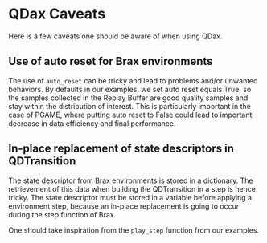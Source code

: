# QDax Caveats

Here is a few caveats one should be aware of when using QDax.


## Use of auto reset for Brax environments

The use of `auto_reset` can be tricky and lead to problems and/or unwanted behaviors. By defaults in our examples, we set auto reset equals True, so the samples collected in the Replay Buffer are good quality samples and stay within the distribution of interest. This is particularly important in the case of PGAME, where putting auto reset to False could lead to important decrease in data efficiency and final performance.


## In-place replacement of state descriptors in QDTransition

The state descriptor from Brax environments is stored in a dictionary. The retrievement of this data when building the QDTransition in a step is hence tricky. The state descriptor must be stored in a variable before applying a environment step, because an in-place replacement is going to occur during the step function of Brax.

One should take inspiration from the `play_step` function from our examples.
